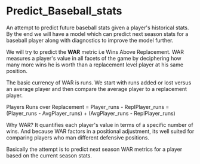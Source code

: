 # Predict_Baseball_stats
An attempt to predict future baseball stats given a player's historical stats. 
By the end we will have a model which can predict next season stats for a baseball player along with diagnostics to improve the model further.

We will try to predict the **WAR** metric i.e Wins Above Replacement. 
WAR measures a player's value in all facets of the game by deciphering how many more wins he is worth than a replacement level player at his same position.

The basic currency of WAR is runs. We start with runs added or lost versus an average player and then compare the average player to a replacement player.

Players Runs over Replacement = Player_runs - ReplPlayer_runs = (Player_runs - AvgPlayer_runs) + (AvgPlayer_runs - ReplPlayer_runs)

Why WAR? It quantifies each player's value in terms of a specific number of wins. And because WAR factors in a positional adjustment, its well suited for comparing players who man different defensive positions.

Basically the attempt is to predict next season WAR metrics for a player based on the current season stats.
